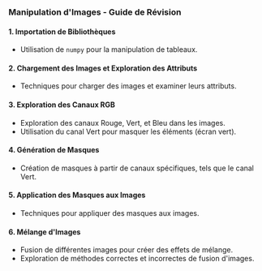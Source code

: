 
### Manipulation d'Images - Guide de Révision

#### 1. **Importation de Bibliothèques**
   - Utilisation de `numpy` pour la manipulation de tableaux.

#### 2. **Chargement des Images et Exploration des Attributs**
   - Techniques pour charger des images et examiner leurs attributs.

#### 3. **Exploration des Canaux RGB**
   - Exploration des canaux Rouge, Vert, et Bleu dans les images.
   - Utilisation du canal Vert pour masquer les éléments (écran vert).

#### 4. **Génération de Masques**
   - Création de masques à partir de canaux spécifiques, tels que le canal Vert.

#### 5. **Application des Masques aux Images**
   - Techniques pour appliquer des masques aux images.

#### 6. **Mélange d'Images**
   - Fusion de différentes images pour créer des effets de mélange.
   - Exploration de méthodes correctes et incorrectes de fusion d'images.
